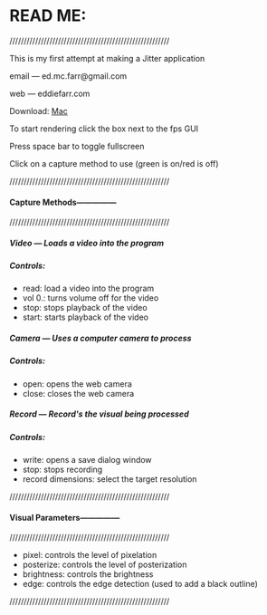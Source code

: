 <h1>READ ME:</h1>
<div>
<p>////////////////////////////////////////////////////////</p>
<p>This is my first attempt at making a Jitter application</p>
<p>email — ed.mc.farr@gmail.com</p>
<p>web — eddiefarr.com</p>
<p>Download: <a href="https://drive.google.com/file/d/0Bxd7aIM353eSXzdGUjRFOTJZaEk/view?usp=sharing">Mac</a></p>
<p>To start rendering click the box next to the fps GUI</p>
<p>Press space bar to toggle fullscreen</p>
<p>Click on a capture method to use (green is on/red is off)</p>
</div>
<div>
<p>////////////////////////////////////////////////////////</p>
<h4>Capture Methods—————</h4>
<p>////////////////////////////////////////////////////////</p>
<h5>Video — Loads a video into the program</h5>
<h5>Controls:</h5>
<ul>
	<li>read: load a video into the program</li>
	<li>vol 0.: turns volume off for the video</li>
	<li>stop: stops playback of the video</li>
	<li>start: starts playback of the video</li>
</ul>
<h5>Camera — Uses a computer camera to process</h5>
<h5>Controls:</h5>
<ul>
	<li>open: opens the web camera</li>
	<li>close: closes the web camera</li>
</ul>
<h5>Record — Record's the visual being processed</h5>
<h5>Controls:</h5>
<ul>
	<li>write: opens a save dialog window</li>
	<li>stop: stops recording</li>
	<li>record dimensions: select the target resolution</li>
</ul>
</div>
<div>
<p>////////////////////////////////////////////////////////</p4>
<h4>Visual Parameters—————</h4>
<p>////////////////////////////////////////////////////////</p>
<ul>
	<li>pixel:  controls the level of pixelation</li>
	<li>posterize: controls the level of posterization</li> 
	<li>brightness: controls the brightness</li>
	<li>edge: controls the edge detection (used to add a black outline)</li>
</ul>
<p>////////////////////////////////////////////////////////</p>
</div>

